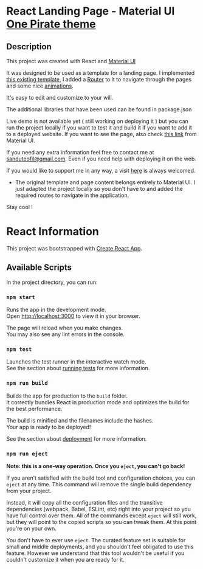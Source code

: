 # React Landing Page - Material UI [One Pirate theme](https://mui.com/store/previews/onepirate/)

## Description

This project was created with React and [Material UI](https://mui.com/)

It was designed to be used as a template for a landing page. I implemented [this existing template](https://mui.com/store/previews/onepirate/), I added a [Router](https://reactrouter.com/docs/en/v6/getting-started/overview) to it to navigate through the pages and some nice [animations](https://www.npmjs.com/package/react-animation-on-scroll).

It's easy to edit and customize to your will. 

The additional libraries that have been used can be found in package.json

Live demo is not available yet ( still working on deploying it ) but you can run the project locally if you want to test it and build it if you want to add it to a deployed website. If you want to see the page, also check [this link](https://mui.com/store/previews/onepirate/) from Material UI.

If you need any extra information feel free to contact me at sanduteofil@gmail.com. Even if you need help with deploying it on the web.

If you would like to support me in any way, a visit [here](https://www.buymeacoffee.com/j8SEluQl4A) is always welcomed.

* The original template and page content belongs entirely to Material UI. I just adapted the project locally so you don't have to and added the required routes to navigate in the application. 

Stay cool !

# React Information

This project was bootstrapped with [Create React App](https://github.com/facebook/create-react-app).

## Available Scripts

In the project directory, you can run:

### `npm start`

Runs the app in the development mode.\
Open [http://localhost:3000](http://localhost:3000) to view it in your browser.

The page will reload when you make changes.\
You may also see any lint errors in the console.

### `npm test`

Launches the test runner in the interactive watch mode.\
See the section about [running tests](https://facebook.github.io/create-react-app/docs/running-tests) for more information.

### `npm run build`

Builds the app for production to the `build` folder.\
It correctly bundles React in production mode and optimizes the build for the best performance.

The build is minified and the filenames include the hashes.\
Your app is ready to be deployed!

See the section about [deployment](https://facebook.github.io/create-react-app/docs/deployment) for more information.

### `npm run eject`

**Note: this is a one-way operation. Once you `eject`, you can't go back!**

If you aren't satisfied with the build tool and configuration choices, you can `eject` at any time. This command will remove the single build dependency from your project.

Instead, it will copy all the configuration files and the transitive dependencies (webpack, Babel, ESLint, etc) right into your project so you have full control over them. All of the commands except `eject` will still work, but they will point to the copied scripts so you can tweak them. At this point you're on your own.

You don't have to ever use `eject`. The curated feature set is suitable for small and middle deployments, and you shouldn't feel obligated to use this feature. However we understand that this tool wouldn't be useful if you couldn't customize it when you are ready for it.


